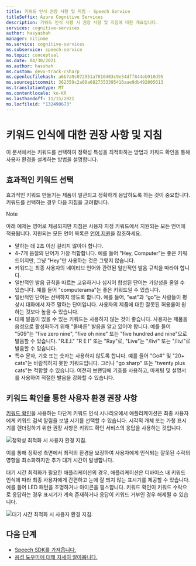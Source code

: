 ```yaml
---
title: 키워드 인식 권장 사항 및 지침 - Speech Service
titleSuffix: Azure Cognitive Services
description: 키워드 인식 사용 시 권장 사항 및 지침에 대한 개요입니다.
services: cognitive-services
author: hasyashah
manager: nitinme
ms.service: cognitive-services
ms.subservice: speech-service
ms.topic: conceptual
ms.date: 04/30/2021
ms.author: hasshah
ms.custom: devx-track-csharp
ms.openlocfilehash: a6b7a9c072951a7010403c9e54dff844eb910d95
ms.sourcegitcommit: 362359c2a00a6827353395416aae9db492005613
ms.translationtype: MT
ms.contentlocale: ko-KR
ms.lasthandoff: 11/15/2021
ms.locfileid: "132490673"
---
```

# <a name="recommendations-and-guidelines-for-keyword-recognition"></a>키워드 인식에 대한 권장 사항 및 지침

이 문서에서는 키워드를 선택하여 정확성 특성을 최적화하는 방법과 키워드 확인을 통해 사용자 환경을 설계하는 방법을 설명합니다. 

## <a name="choosing-an-effective-keyword"></a>효과적인 키워드 선택

효과적인 키워드 만들기는 제품이 일관되고 정확하게 응답하도록 하는 것이 중요합니다. 키워드를 선택하는 경우 다음 지침을 고려합니다.

> [!NOTE]
> 아래 예제는 영어로 제공되지만 지침은 사용자 지정 키워드에서 지원되는 모든 언어에 적용됩니다. 지원되는 모든 언어 목록은 [언어 지원](language-support.md#custom-keyword-and-keyword-verification)을 참조하세요.

- 말하는 데 2초 이상 걸리지 않아야 합니다.
- 4-7개 음절의 단어가 가장 적합합니다. 예를 들어 "Hey, Computer"는 좋은 키워드이지만, 그냥 "Hey"만 사용하는 것은 그렇지 않습니다.
- 키워드는 최종 사용자의 네이티브 언어와 관련된 일반적인 발음 규칙을 따라야 합니다.
- 일반적인 발음 규칙을 따르는 고유하거나 심지어 합성된 단어는 가양성을 줄일 수 있습니다. 예를 들어 "computerama"는 좋은 키워드일 수 있습니다.
- 일반적인 단어는 선택하지 않도록 합니다. 예를 들어, "eat"과 “go”는 사람들이 평상시 대화에서 자주 말하는 단어입니다. 사용자의 제품에 대한 잘못된 허용률이 원하는 것보다 높을 수 있습니다.
- 대체 발음이 있을 수 있는 키워드는 사용하지 않는 것이 좋습니다. 사용자는 제품을 음성으로 활성화하기 위해 "올바른" 발음을 알고 있어야 합니다. 예를 들어 "509"는 "five zero nine", "five oh nine" 또는 "five hundred and nine"으로 발음할 수 있습니다. "R.E.I." "R E I" 또는 "Ray"로, "Live"는 "/līv/" 또는 "/liv/"로 발음할 수 있습니다.
- 특수 문자, 기호 또는 숫자는 사용하지 않도록 합니다. 예를 들어 "Go#" 및 "20+ cats"는 바람직하지 못한 키워드입니다. 그러나 "go sharp" 또는 "twenty plus cats"는 적합할 수 있습니다. 여전히 브랜딩에 기호를 사용하고, 마케팅 및 설명서를 사용하여 적절한 발음을 강화할 수 있습니다.


## <a name="user-experience-recommendations-with-keyword-verification"></a>키워드 확인을 통한 사용자 환경 권장 사항

[키워드 확인](keyword-recognition-overview.md#keyword-verification)을 사용하는 다단계 키워드 인식 시나리오에서 애플리케이션은 최종 사용자에게 키워드 검색 알림을 보낼 시기를 선택할 수 있습니다. 시각적 개체 또는 가청 표시기를 렌더링하기 위한 권장 사항은 키워드 확인 서비스의 응답을 사용하는 것입니다.

![정확성 최적화 시 사용자 환경 지침.](media/custom-keyword/kw-verification-ux-accuracy.png)

이를 통해 정확성 측면에서 최적의 환경을 보장하여 사용자에게 인식되는 잘못된 수락의 영향을 최소화하지만 추가 대기 시간이 발생합니다.

대기 시간 최적화가 필요한 애플리케이션의 경우, 애플리케이션은 디바이스 내 키워드 인식에 따라 최종 사용자에게 간편하고 눈에 잘 띄지 않는 표시기를 제공할 수 있습니다. 예를 들어 LED 패턴을 조명하거나 아이콘을 펄스합니다. 키워드 확인이 키워드 수락으로 응답하는 경우 표시기가 계속 존재하거나 응답이 키워드 거부인 경우 해제될 수 있습니다.

![대기 시간 최적화 시 사용자 환경 지침.](media/custom-keyword/kw-verification-ux-latency.png)

## <a name="next-steps"></a>다음 단계

* [Speech SDK를 가져옵니다.](speech-sdk.md)
* [음성 도우미에 대해 자세히 알아봅니다.](voice-assistants.md)
